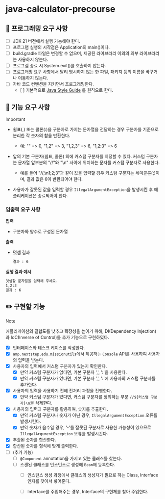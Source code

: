 # java-calculator-precourse

## 🎯 프로그래밍 요구 사항

- [ ] JDK 21 버전에서 실행 가능해야 한다.
- [ ] 프로그램 실행의 시작점은 Application의 main()이다.
- [ ] build.gradle 파일은 변경할 수 없으며, 제공된 라이브러리 이외의 외부 라이브러리는 사용하지 않는다.
- [ ] 프로그램 종료 시 System.exit()를 호출하지 않는다.
- [ ] 프로그래밍 요구 사항에서 달리 명시하지 않는 한 파일, 패키지 등의 이름을 바꾸거나 이동하지 않는다.
- [ ] 자바 코드 컨벤션을 지키면서 프로그래밍한다.
	- [ ] 
	  기본적으로 [Java Style Guide](https://github.com/woowacourse/woowacourse-docs/blob/main/styleguide/java)
	  를 원칙으로 한다.

## 🚀 기능 요구 사항

> [!IMPORTANT]
> - 쉼표(,) 또는 콜론(:)을 구분자로 가지는 문자열을 전달하는 경우 구분자를 기준으로 분리한 각 숫자의 합을 반환한다.
>     - 예: "" => 0, "1,2" => 3, "1,2,3" => 6, "1,2:3" => 6
>
> - 앞의 기본 구분자(쉼표, 콜론) 외에 커스텀 구분자를 지정할 수 있다. 커스텀 구분자는 문자열 앞부분의 "//"와 "\n" 사이에 위치하는 문자를 커스텀 구분자로 사용한다.
>     - 예를 들어 "//;\n1;2;3"과 같이 값을 입력할 경우 커스텀 구분자는 세미콜론(;)이며, 결과 값은 6이 반환되어야 한다.
>
> - 사용자가 잘못된 값을 입력할 경우 `IllegalArgumentException`을 발생시킨 후 애플리케이션은 종료되어야 한다.

### 입출력 요구 사항

**입력**

- 구분자와 양수로 구성된 문자열

**출력**

- 덧셈 결과

  ```bash
  결과 : 6
  ```

**실행 결과 예시**

```bash
덧셈할 문자열을 입력해 주세요.
1,2:3
결과 : 6
```

## ✏️ 구현할 기능

> [!NOTE]
> 애플리케이션의 결합도를 낮추고 확장성을 높이기 위해, DI(Dependency Injection)과 IoC(Inverse of Control)를 추가 기능으로 구현하였다.

- [x] 인터페이스와 테스크 케이스를 작성한다. 
- [x] `amp.nextstep.edu.missionutils`에서 제공하는 `Console` API를 사용하여 사용자의 입력을 받는다.
- [x] 사용자의 입력에서 커스텀 구분자가 있는지 확인한다.
	- [x] 만약 커스텀 구분자가 없다면, 기본 구분자 ',', ':'을 사용한다.
	- [x] 만약 커스텀 구분자가 있다면, 기본 구분자 ',', ':'에 사용자의 커스텀 구분자를 추가한다.
- [x] 사용자의 입력을 사용하기 전에 전처리 과정을 진행한다.
	- [x] 만약 커스텀 구분자가 있다면, 커스텀 구분자를 정의하는 부분 `//${커스텀 구분자}\n`을 삭제한다.
- [x] 사용자의 입력과 구분자를 활용하여, 숫자를 추출한다.
	- [x] 만약 커스텀 구분자나 숫자가 아닌 경우, `IllegalArgumentException` 오류를 발생시킨다.
	- [x] 만약 숫자가 음수일 경우, '-'를 잘못된 구분자로 사용한 가능성이 있으므로 `IllegalArgumentException` 오류를 발생시킨다.
- [x] 추출된 숫자를 합산한다.
- [x] 합산된 숫자를 형식에 맞게 출력한다.
- [ ] (추가 기능)
	- [ ] `@Component` annotation을 가지고 있는 클래스를 찾는다.
	- [ ] 스캔된 클래스를 인스턴스로 생성해 `Bean`에 등록한다.
		- [ ] 인스턴스 생성 과정에서 클래스의 생성자가 필요로 하는 Class, Interface 인자를 찾아서 넣어준다.
		- [ ] Interface를 주입해주는 경우, Interface의 구현체를 찾아 주입한다.

